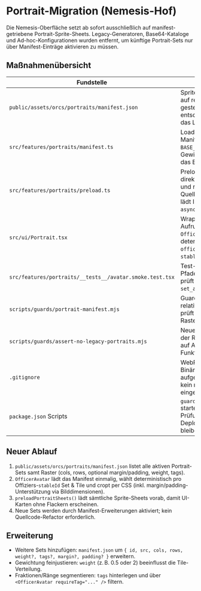 # Portrait-Migration (Nemesis-Hof)

Die Nemesis-Oberfläche setzt ab sofort ausschließlich auf manifest-getriebene Portrait-Sprite-Sheets. Legacy-Generatoren, Base64-Kataloge und Ad-hoc-Konfigurationen wurden entfernt, um künftige Portrait-Sets nur über Manifest-Einträge aktivieren zu müssen.

## Maßnahmenübersicht

| Fundstelle | Maßnahme |
| --- | --- |
| `public/assets/orcs/portraits/manifest.json` | Sprite-Sheet-Quellen auf relative Pfade gestellt; BASE_URL entscheidet nun über das Laufzeit-Präfix. |
| `src/features/portraits/manifest.ts` | Loader ersetzt: lädt Manifest über `BASE_URL`, normalisiert Gewichte und cached das Ergebnis. |
| `src/features/portraits/preload.ts` | Preload nutzt `fetch` direkt auf das Manifest und resolved Sprite-Quellen über `BASE_URL`, lädt Images `async/eager`. |
| `src/ui/Portrait.tsx` | Wrapper zwingt alle Aufrufer durch `OfficerAvatar` und fällt deterministisch auf `officer.id`, falls `stableId` leer ist. |
| `src/features/portraits/__tests__/avatar.smoke.test.tsx` | Test-Mock auf relative Pfade gedreht und prüft explizit auf `set_a.webp`/`set_b.webp`. |
| `scripts/guards/portrait-manifest.mjs` | Guard akzeptiert relative Quellen und prüft weiter auf gültige Raster/Dateien. |
| `scripts/guards/assert-no-legacy-portraits.mjs` | Neuer Build-Guard, der Repository-Scans auf Altpfade/Legacy-Funktionen erzwingt. |
| `.gitignore` | WebP-Dateien in die Binär-Blockliste aufgenommen, damit kein neuer Raster-Müll eingecheckt wird. |
| `package.json` Scripts | `guard:portraits` startet die Legacy-Prüfung vor CI/Build, Deploy-Skripte bleiben unverändert. |

## Neuer Ablauf

1. `public/assets/orcs/portraits/manifest.json` listet alle aktiven Portrait-Sets samt Raster (cols, rows, optional margin/padding, weight, tags).
2. `OfficerAvatar` lädt das Manifest einmalig, wählt deterministisch pro Offiziers-`stableId` Set & Tile und cropt per CSS (inkl. margin/padding-Unterstützung via Bilddimensionen).
3. `preloadPortraitSheets()` lädt sämtliche Sprite-Sheets vorab, damit UI-Karten ohne Flackern erscheinen.
4. Neue Sets werden durch Manifest-Erweiterungen aktiviert; kein Quellcode-Refactor erforderlich.

## Erweiterung

- Weitere Sets hinzufügen: `manifest.json` um `{ id, src, cols, rows, weight?, tags?, margin?, padding? }` erweitern.
- Gewichtung feinjustieren: `weight` (z. B. 0.5 oder 2) beeinflusst die Tile-Verteilung.
- Fraktionen/Ränge segmentieren: `tags` hinterlegen und über `<OfficerAvatar requireTag="..." />` filtern.

